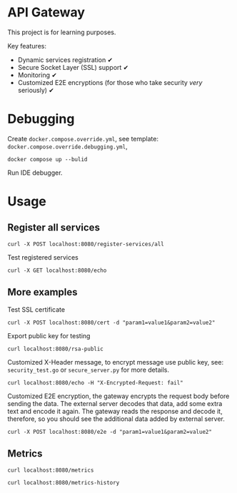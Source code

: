 # API Gateway
This project is for learning purposes.

Key features:
 - Dynamic services registration ✔
 - Secure Socket Layer (SSL) support ✔
 - Monitoring ✔
 - Customized E2E encryptions (for those who take security *very* seriously) ✔

# Debugging

Create `docker.compose.override.yml`, 
see template: `docker.compose.override.debugging.yml`,
```
docker compose up --bulid
```
Run IDE debugger.

# Usage

## Register all services

```
curl -X POST localhost:8080/register-services/all
```

Test registered services
```
curl -X GET localhost:8080/echo
```

## More examples

Test SSL certificate
```
curl -X POST localhost:8080/cert -d "param1=value1&param2=value2"
```

Export public key for testing
```
curl localhost:8080/rsa-public
```

Customized X-Header message, to encrypt message use public key,
see: `security_test.go` or `secure_server.py` for more details.
```
curl localhost:8080/echo -H "X-Encrypted-Request: fail"
```

Customized E2E encryption, the gateway encrypts the request body before sending
the data. The external server decodes that data, add some extra text and encode
it again. The gateway reads the response and decode it, therefore, so you should 
see the additional data added by external server.
```
curl -X POST localhost:8080/e2e -d "param1=value1&param2=value2"
```
## Metrics
```
curl localhost:8080/metrics
```
```
curl localhost:8080/metrics-history
```